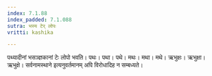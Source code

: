 ```yaml
---
index: 7.1.88
index_padded: 7.1.088
sutra: भस्य टेर् लोपः
vritti: kashika

---
```

पथ्यादीनां भसञ्ज्ञकानां टेः लोपो भवति। पथः। पथा। पथे। मथः। मथा। मथे। ऋभुक्षः। ऋभुक्षा। ऋभुक्षे। सर्वनामस्थाने इत्यनुवर्तमानम् अपि विरोधादिह न सम्बध्यते।